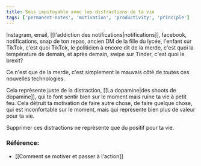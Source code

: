 ```yaml
---
title: Sois impitoyable avec les distractions de ta vie
tags: ['permanent-notes', 'motivation', 'productivity', 'principle']
---
```


Instagram, email, [[l'addiction des notifications|notifications]], facebook, notifications, snap de ton repas, ancien DM de la fille du lycée, l'enfant sur TikTok, c'est quoi TikTok, le politicien à encore dit de la merde, c'est quoi la température de demain, et après demain, swipe sur Tinder, c'est quoi le brexit? 

Ce n'est que de la merde, c'est simplement le mauvais côté de toutes ces nouvelles technologies.

Cela reprèsente juste de la distraction, [[La dopamine|des shoots de dopamine]], qui te font sentir bien sur le moment mais ruine ta vie à petit feu. Cela détruit ta motivation de faire autre chose, de faire quelque chose, qui est inconfortable sur le moment, mais qui reprèsente bien plus de valeur pour ta vie.

Supprimer ces distractions ne reprèsente que du positif pour ta vie. 


### Référence:
- [[Comment se motiver et passer à l'action]]